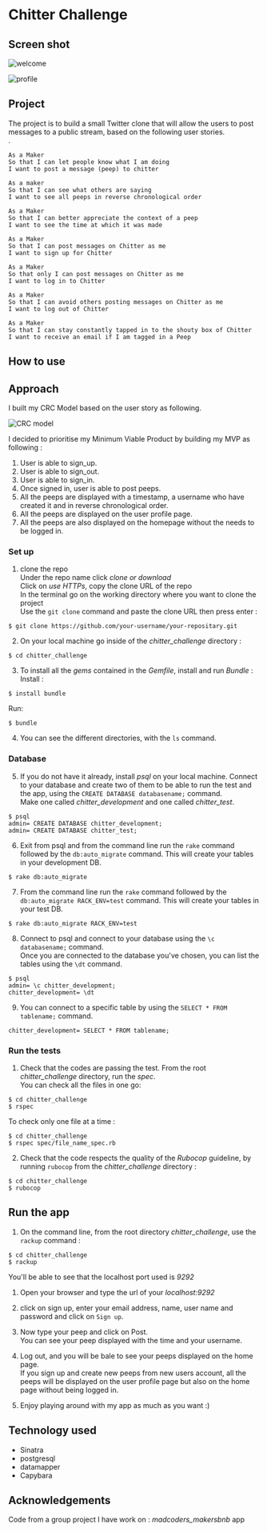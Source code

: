 # Chitter Challenge #

## Screen shot ##

![welcome](https://user-images.githubusercontent.com/43742795/51105332-9582c800-17e0-11e9-8445-955b199f5d8d.png)

![profile](https://user-images.githubusercontent.com/43742795/51091888-d51dc580-1788-11e9-991d-1e17c8fa8ba9.png)

## Project ##

The project is to build a small Twitter clone that will allow the users to post messages to a public stream, based on the following user stories.<br/>.

```
As a Maker
So that I can let people know what I am doing  
I want to post a message (peep) to chitter
```
```
As a maker
So that I can see what others are saying  
I want to see all peeps in reverse chronological order
```
```
As a Maker
So that I can better appreciate the context of a peep
I want to see the time at which it was made
```
```
As a Maker
So that I can post messages on Chitter as me
I want to sign up for Chitter
```
```
As a Maker
So that only I can post messages on Chitter as me
I want to log in to Chitter
```
```
As a Maker
So that I can avoid others posting messages on Chitter as me
I want to log out of Chitter
```
```
As a Maker
So that I can stay constantly tapped in to the shouty box of Chitter
I want to receive an email if I am tagged in a Peep
```
## How to use ##

## Approach ##

I built my CRC Model based on the user story as following.<br/>

![CRC model](https://user-images.githubusercontent.com/43742795/51088801-354a4280-175c-11e9-9789-8f8c99791909.png)

I decided to prioritise my Minimum Viable Product by building my MVP as following :<br/>

1. User is able to sign_up.
2. User is able to sign_out.
3. User is able to sign_in.
4. Once signed in, user is able to post peeps.
5. All the peeps are displayed with a timestamp, a username who have created it and in reverse chronological order.
6. All the peeps are displayed on the user profile page.
7. All the peeps are also displayed on the homepage without the needs to be logged in.

### Set up ###

1. clone the repo<br/>
Under the repo name click *clone or download*<br/>
Click on *use HTTPs*, copy the clone URL of the repo<br/>
In the terminal go on the working directory where you want to clone the project<br/>
Use the `git clone` command and paste the clone URL then press enter :

```shell
$ git clone https://github.com/your-username/your-repositary.git
```

2. On your local machine go inside of the *chitter_challenge* directory :

```shell
$ cd chitter_challenge
```
3. To install all the *gems* contained in the *Gemfile*, install and run *Bundle* :
Install :

```shell
$ install bundle
```
Run:

```shell
$ bundle
```
4. You can see the different directories, with the `ls` command.

### Database ###

5. If you do not have it already, install *psql* on your local machine. Connect to your database and create two of them to be able to run the test and the app, using the `CREATE DATABASE databasename;` command.<br/>
Make one called *chitter_development* and one called *chitter_test*.<br/>

```shell
$ psql
admin= CREATE DATABASE chitter_development;
admin= CREATE DATABASE chitter_test;
```

6. Exit from psql and from the command line run the `rake` command followed by the `db:auto_migrate` command. This will create your tables in your development DB.<br/>

```shell
$ rake db:auto_migrate
```

7. From the command line run the `rake` command followed by the `db:auto_migrate RACK_ENV=test` command. This will create your tables in your test DB.<br/>

```shell
$ rake db:auto_migrate RACK_ENV=test
```

8. Connect to psql and connect to your database using the `\c databasename;` command.<br/>
Once you are connected to the database you've chosen, you can list the tables using the `\dt` command.<br/>

```shell
$ psql
admin= \c chitter_development;
chitter_development= \dt
```
9. You can connect to a specific table by using the `SELECT * FROM tablename;` command.<br/>

```shell
chitter_development= SELECT * FROM tablename;
```
### Run the tests ###

1. Check that the codes are passing the test. From the root *chitter_challenge* directory, run the *spec*.<br/>
You can check all the files in one go:

```shell
$ cd chitter_challenge
$ rspec
```
To check only one file at a time :

```shell
$ cd chitter_challenge
$ rspec spec/file_name_spec.rb
```

2. Check that the code respects the quality of the *Rubocop* guideline, by running `rubocop` from the *chitter_challenge* directory :

```shell
$ cd chitter_challenge
$ rubocop
```

## Run the app ##

1. On the command line, from the root directory *chitter_challenge*, use the `rackup` command :

```shell
$ cd chitter_challenge
$ rackup
```

You'll be able to see that the localhost port used is *9292*

1. Open your browser and type the url of your *localhost:9292*  <br/>

2. click on sign up, enter your email address, name, user name and password and click on `Sign up`.<br/>

3. Now type your peep and click on Post.<br/>
You can see your peep displayed with the time and your username.

4. Log out, and you will be bale to see your peeps displayed on the home page.<br/>
If you sign up and create new peeps from new users account, all the peeps will be displayed on the user profile page but also on the home page without being logged in.

5. Enjoy playing around with my app as much as you want :)

## Technology used ##

* Sinatra
* postgresql
* datamapper
* Capybara

## Acknowledgements ##

Code from a group project I have work on : *madcoders_makersbnb* app
